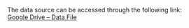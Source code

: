 The data source can be accessed through the following link:  
[Google Drive – Data File](https://drive.google.com/file/d/1F8er5xz0cn3e_MkW4Mf7-s3dAvW-L57J/view?usp=sharing)

